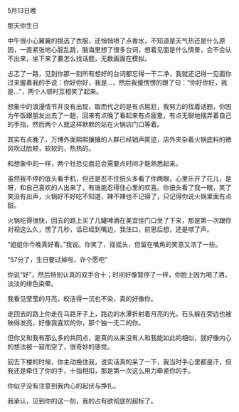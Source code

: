 5月13日晚

那天你生日

中午很小心翼翼的挑选了衣服，还悄悄喷了点香水，不知道是天气热还是什么原因，一直紧张地心脏乱跳，脑海里想了很多台词，想着见面是什么情景，会不会认不出来，坐下来了要怎么找话题，无数画面在模拟。

忐忑了一路，见到你那一刻所有想好的台词都忘得一干二净，我就还记得一见面你过来握着我的手说：你好你好，我是...，然后我傻愣愣的跟了句：“你好你好，我是...”，两个人顿时互相笑了起来。

想象中的浪漫情节并没有出现，取而代之的是有点尴尬，我努力的找着话题，你因为午饭跟朋友出去了一趟，回来有点晚了看起来有点疲惫，有点无聊地摆弄着自己的手指，然后两个人就这样默默的站在火锅店门口等着。

其实有点晚了，万博外面熙熙攘攘的人群已经销声匿迹，店外夹杂着火锅底料的微风吹过脸颊，软软的，热热的。

和想象中的一样，两个社恐见面总会需要点时间才能熟悉起来。

虽然我不停的低头看手机，但还是忍不住扭头多看了你两眼，心里乐开了花儿，是呀，和自己喜欢的人出来了，有谁能忍得住心里的欢喜。你扭头看了我一眼，笑了笑没有出声，火锅好不好吃不知道，辣不辣也不记得了，只记得你说火锅里面有点甜。

火锅吃得很快，回去的路上买了几罐啤酒在美宜佳门口坐了下来，那是第一次跟你对视这么久，愣了几秒，话已经到嘴边，我住口，前思后想，还是噤了声。

“姐姐你今晚真好看。”我说。你笑了，摇摇头，但留在嘴角的笑意又浓了一些。

“57分了，生日要过掉啦，许个愿吧”

你说“好”，然后特别认真的双手合十；时间好像暂停了一样，你脸上因为喝了酒，淡淡的绯色染晕。

我看见莹莹的月亮，皎洁得一沉也不染，真的好像你。

走回去的路上你走在马路牙子上，路边的水潭折射着月亮的光，石头躲在旁边也被映得发亮，好像我喜欢的你，那个独一无二的你。

但你又和我有那么多的共同点，是真的从来没有人和我能如此的相似，就好像内心的想法被一窥而空了，很奇妙的感觉。

回去下楼的时候，你主动挽住我，说实话真的呆了一下，我当时手心里都是汗，但我还是牵住了你的手，十指相扣，那是第一次这么用力牵紧你的手。

你似乎没有注意到我内心的起伏与挣扎。

我承认，见到你的这一刻，我的占有欲彻底的超标了。
